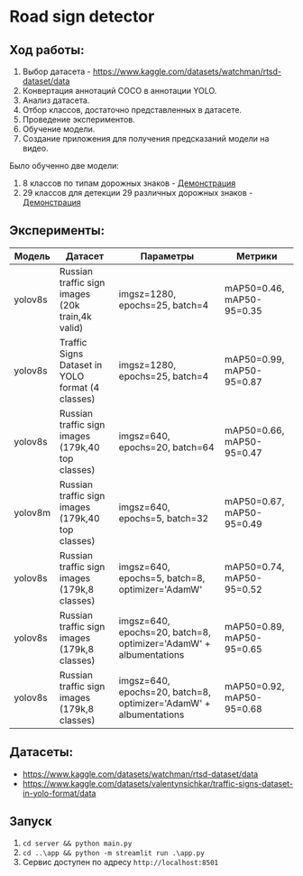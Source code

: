 # Road sign detector
## Ход работы:
1. Выбор датасета - https://www.kaggle.com/datasets/watchman/rtsd-dataset/data
2. Конвертация аннотаций COCO в аннотации YOLO.
3. Анализ датасета.
4. Отбор классов, достаточно представленных в датасете.
5. Проведение экспериментов.
6. Обучение модели.
7. Создание приложения для получения предсказаний модели на видео.

Было обученно две модели: 
1. 8 классов по типам дорожных знаков - [Демонстрация](https://drive.google.com/file/d/18FAGUMIgEBnvvCulXudQmK7Wq9uU_twI/view?usp=drive_link)
2. 29 классов для детекции 29 различных дорожных знаков - [Демонстрация](https://drive.google.com/file/d/12SndJXBaDCoJYB-sJqZxPP2ucQKplaSJ/view?usp=drive_link)

## Эксперименты:

| Модель  | Датасет                                           | Параметры                                                         | Метрики                   |
|---------|---------------------------------------------------|-------------------------------------------------------------------|---------------------------|
| yolov8s | Russian traffic sign images (20k train,4k valid)  | imgsz=1280, epochs=25, batch=4                                    | mAP50=0.46, mAP50-95=0.35 |
| yolov8s | Traffic Signs Dataset in YOLO format (4 classes)  | imgsz=1280, epochs=25, batch=4                                    | mAP50=0.99, mAP50-95=0.87 |
| yolov8s | Russian traffic sign images (179k,40 top classes) | imgsz=640, epochs=20, batch=64                                    | mAP50=0.66, mAP50-95=0.47 |
| yolov8m | Russian traffic sign images (179k,40 top classes) | imgsz=640, epochs=5, batch=32                                     | mAP50=0.67, mAP50-95=0.49 |
| yolov8s | Russian traffic sign images (179k,8 classes)      | imgsz=640, epochs=5, batch=8, optimizer='AdamW'                   | mAP50=0.74, mAP50-95=0.52 |
| yolov8s | Russian traffic sign images (179k,8 classes)      | imgsz=640, epochs=20, batch=8, optimizer='AdamW' + albumentations | mAP50=0.89, mAP50-95=0.65 |
| yolov8s | Russian traffic sign images (179k,8 classes)      | imgsz=640, epochs=20, batch=8, optimizer='AdamW' + albumentations | mAP50=0.92, mAP50-95=0.68 |

## Датасеты:

* https://www.kaggle.com/datasets/watchman/rtsd-dataset/data
* https://www.kaggle.com/datasets/valentynsichkar/traffic-signs-dataset-in-yolo-format/data

## Запуск

1. `cd server && python main.py`
2. `cd ..\app && python -m streamlit run .\app.py`
3. Сервис доступен по адресу `http://localhost:8501`
